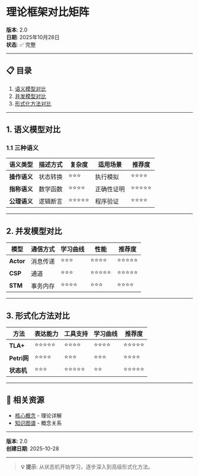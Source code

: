 # 理论框架对比矩阵

**版本**: 2.0  
**日期**: 2025年10月28日  
**状态**: ✅ 完整

---

## 📋 目录

1. [语义模型对比](#1-语义模型对比)
2. [并发模型对比](#2-并发模型对比)
3. [形式化方法对比](#3-形式化方法对比)

---

## 1. 语义模型对比

### 1.1 三种语义

| 语义类型 | 描述方式 | 复杂度 | 适用场景 | 推荐度 |
|---------|---------|--------|---------|--------|
| **操作语义** | 状态转换 | ⭐⭐⭐ | 执行模拟 | ⭐⭐⭐⭐ |
| **指称语义** | 数学函数 | ⭐⭐⭐⭐ | 正确性证明 | ⭐⭐⭐⭐⭐ |
| **公理语义** | 逻辑断言 | ⭐⭐⭐⭐⭐ | 程序验证 | ⭐⭐⭐⭐ |

---

## 2. 并发模型对比

| 模型 | 通信方式 | 学习曲线 | 性能 | 推荐度 |
|------|---------|---------|------|--------|
| **Actor** | 消息传递 | ⭐⭐⭐ | ⭐⭐⭐⭐ | ⭐⭐⭐⭐⭐ |
| **CSP** | 通道 | ⭐⭐⭐ | ⭐⭐⭐⭐⭐ | ⭐⭐⭐⭐⭐ |
| **STM** | 事务内存 | ⭐⭐⭐⭐ | ⭐⭐⭐ | ⭐⭐⭐⭐ |

---

## 3. 形式化方法对比

| 方法 | 表达能力 | 工具支持 | 学习曲线 | 推荐度 |
|------|---------|---------|---------|--------|
| **TLA+** | ⭐⭐⭐⭐⭐ | ⭐⭐⭐⭐ | ⭐⭐⭐⭐ | ⭐⭐⭐⭐⭐ |
| **Petri网** | ⭐⭐⭐⭐ | ⭐⭐⭐ | ⭐⭐⭐ | ⭐⭐⭐⭐ |
| **状态机** | ⭐⭐⭐ | ⭐⭐⭐⭐⭐ | ⭐⭐ | ⭐⭐⭐⭐⭐ |

---

## 🔗 相关资源

- [核心概念](./CONCEPTS.md) - 理论详解
- [知识图谱](./KNOWLEDGE_GRAPH.md) - 概念关系

---

**版本**: 2.0  
**创建日期**: 2025-10-28

---

> **💡 提示**: 从状态机开始学习，逐步深入到高级形式化方法。
